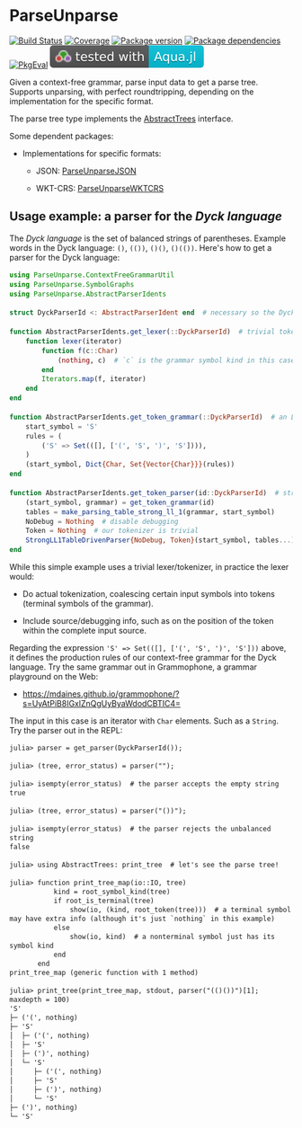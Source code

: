 # ParseUnparse

[![Build Status](https://github.com/JuliaIO/ParseUnparse.jl/actions/workflows/CI.yml/badge.svg?branch=main)](https://github.com/JuliaIO/ParseUnparse.jl/actions/workflows/CI.yml?query=branch%3Amain)
[![Coverage](https://codecov.io/gh/JuliaIO/ParseUnparse.jl/branch/main/graph/badge.svg)](https://codecov.io/gh/JuliaIO/ParseUnparse.jl)
[![Package version](https://juliahub.com/docs/General/ParseUnparse/stable/version.svg)](https://juliahub.com/ui/Packages/General/ParseUnparse)
[![Package dependencies](https://juliahub.com/docs/General/ParseUnparse/stable/deps.svg)](https://juliahub.com/ui/Packages/General/ParseUnparse?t=2)
[![PkgEval](https://JuliaCI.github.io/NanosoldierReports/pkgeval_badges/P/ParseUnparse.svg)](https://JuliaCI.github.io/NanosoldierReports/pkgeval_badges/P/ParseUnparse.html)
[![Aqua](https://raw.githubusercontent.com/JuliaTesting/Aqua.jl/master/badge.svg)](https://github.com/JuliaTesting/Aqua.jl)

Given a context-free grammar, parse input data to get a parse tree. Supports unparsing, with perfect roundtripping, depending on the implementation for the specific format.

The parse tree type implements the [AbstractTrees](https://github.com/JuliaCollections/AbstractTrees.jl) interface.

Some dependent packages:

* Implementations for specific formats:

    * JSON: [ParseUnparseJSON](https://github.com/JuliaIO/ParseUnparseJSON.jl)

    * WKT-CRS: [ParseUnparseWKTCRS](https://github.com/JuliaIO/ParseUnparseWKTCRS.jl)

## Usage example: a parser for the *Dyck language*

The *Dyck language* is the set of balanced strings of parentheses. Example words in the Dyck language: `()`, `(())`, `()()`, `()(())`. Here's how to get a parser for the Dyck language:

```julia
using ParseUnparse.ContextFreeGrammarUtil
using ParseUnparse.SymbolGraphs
using ParseUnparse.AbstractParserIdents

struct DyckParserId <: AbstractParserIdent end  # necessary so the Dyck language could be dispatched on

function AbstractParserIdents.get_lexer(::DyckParserId)  # trivial tokenizer
    function lexer(iterator)
        function f(c::Char)
            (nothing, c)  # `c` is the grammar symbol kind in this case
        end
        Iterators.map(f, iterator)
    end
end

function AbstractParserIdents.get_token_grammar(::DyckParserId)  # an LL(1) grammar for the Dyck language, with a single nonterminal and two production rules
    start_symbol = 'S'
    rules = (
        ('S' => Set(([], ['(', 'S', ')', 'S']))),
    )
    (start_symbol, Dict{Char, Set{Vector{Char}}}(rules))
end

function AbstractParserIdents.get_token_parser(id::DyckParserId)  # strong-LL(1) parser
    (start_symbol, grammar) = get_token_grammar(id)
    tables = make_parsing_table_strong_ll_1(grammar, start_symbol)
    NoDebug = Nothing  # disable debugging
    Token = Nothing  # our tokenizer is trivial
    StrongLL1TableDrivenParser{NoDebug, Token}(start_symbol, tables...)
end
```

While this simple example uses a trivial lexer/tokenizer, in practice the lexer would:

* Do actual tokenization, coalescing certain input symbols into tokens (terminal symbols of the grammar).

* Include source/debugging info, such as on the position of the token within the complete input source.

Regarding the expression `'S' => Set(([], ['(', 'S', ')', 'S']))` above, it defines the production rules of our context-free grammar for the Dyck language. Try the same grammar out in Grammophone, a grammar playground on the Web:

* https://mdaines.github.io/grammophone/?s=UyAtPiB8IGxlZnQgUyByaWdodCBTIC4=

The input in this case is an iterator with `Char` elements. Such as a `String`. Try the parser out in the REPL:

```julia-repl
julia> parser = get_parser(DyckParserId());

julia> (tree, error_status) = parser("");

julia> isempty(error_status)  # the parser accepts the empty string
true

julia> (tree, error_status) = parser("())");

julia> isempty(error_status)  # the parser rejects the unbalanced string
false

julia> using AbstractTrees: print_tree  # let's see the parse tree!

julia> function print_tree_map(io::IO, tree)
           kind = root_symbol_kind(tree)
           if root_is_terminal(tree)
               show(io, (kind, root_token(tree)))  # a terminal symbol may have extra info (although it's just `nothing` in this example)
           else
               show(io, kind)  # a nonterminal symbol just has its symbol kind
           end
       end
print_tree_map (generic function with 1 method)

julia> print_tree(print_tree_map, stdout, parser("(()())")[1]; maxdepth = 100)
'S'
├─ ('(', nothing)
├─ 'S'
│  ├─ ('(', nothing)
│  ├─ 'S'
│  ├─ (')', nothing)
│  └─ 'S'
│     ├─ ('(', nothing)
│     ├─ 'S'
│     ├─ (')', nothing)
│     └─ 'S'
├─ (')', nothing)
└─ 'S'
```
